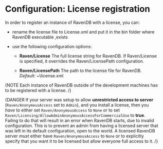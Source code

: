 # Configuration: License registration

In order to register an instance of RavenDB with a license, you can: 

- rename the license file to License.xml and put it in the bin folder where RavenDB executable ,exists
- use the following configuration options:

	*	 **Raven/License**
	The full license string for RavenDB. If Raven/License is specified, it overrides the Raven/LicensePath configuration.

	*	 **Raven/LicensePath**
	The path to the license file for RavenDB.   
	_Default:_ ~\license.xml

{NOTE Each instance of RavenDB outside of the development machines has to be registered with a license. /}

{DANGER If your server was setup to  allow **unrestricted access to server** (`Raven/AnonymousAccess` set to `Admin`), and you install a license, then you *have* to either set `Raven/AnonymousAccess` to `None` or to set `Raven/Licensing/AllowAdminAnonymousAccessForCommercialUse` to **true**. Failing to do that will result in an error when RavenDB starts, due to invalid configuration. This is to prevent an admin from having a licensed server that was left in its default configuration, open to the world. A licensed RavenDB server *must* either have `Raven/AnonymousAccess` to `None`  or to explicitly specify that you want it to be licensed but allow everyone full access to it.  /}
